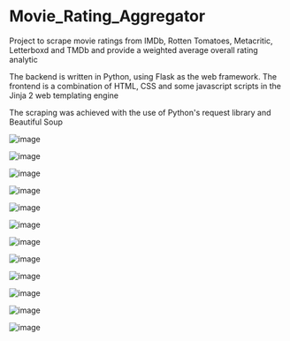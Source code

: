 # Movie_Rating_Aggregator
Project to scrape movie ratings from IMDb, Rotten Tomatoes, Metacritic, Letterboxd and TMDb and provide a weighted average overall rating analytic

The backend is written in Python, using Flask as the web framework. The frontend is a combination of HTML, CSS and some javascript scripts in the Jinja 2 web templating engine

The scraping was achieved with the use of Python's request library and Beautiful Soup

![image](https://user-images.githubusercontent.com/72694473/112474703-db942880-8d67-11eb-85d7-d1d214b9aaa0.png)


![image](https://user-images.githubusercontent.com/72694473/112474822-ff576e80-8d67-11eb-9fdd-24d1fee094b9.png)


![image](https://user-images.githubusercontent.com/72694473/110493298-83fc8880-80ea-11eb-99f7-ccf04b8a4437.png)


![image](https://user-images.githubusercontent.com/72694473/110492630-4697fb00-80ea-11eb-8307-aacd2f805017.png)


![image](https://user-images.githubusercontent.com/72694473/110493774-d8076d00-80ea-11eb-9f2a-01884731a9f2.png)


![image](https://user-images.githubusercontent.com/72694473/110493868-eeadc400-80ea-11eb-89ea-414f938c475c.png)


![image](https://user-images.githubusercontent.com/72694473/112474964-29a92c00-8d68-11eb-8d60-047405365be3.png)


![image](https://user-images.githubusercontent.com/72694473/110494230-4e0bd400-80eb-11eb-8aef-c0e8cb1ab28f.png)


![image](https://user-images.githubusercontent.com/72694473/112475045-480f2780-8d68-11eb-8764-37c1548b9835.png)


![image](https://user-images.githubusercontent.com/72694473/112475104-59583400-8d68-11eb-9545-f60e6aa1f0fe.png)


![image](https://user-images.githubusercontent.com/72694473/112475172-6e34c780-8d68-11eb-866f-b391dfe1200c.png)


![image](https://user-images.githubusercontent.com/72694473/112475247-80af0100-8d68-11eb-8138-e0df9fc8150b.png)

